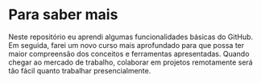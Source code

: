 # Para saber mais
Neste repositório eu aprendi algumas funcionalidades básicas do GitHub. Em seguida, farei um novo curso mais aprofundado para que possa 
ter maior compreensão dos conceitos e ferramentas apresentadas. Quando chegar ao mercado de trabalho, colaborar em projetos remotamente
será tão fácil quanto trabalhar presencialmente. 
